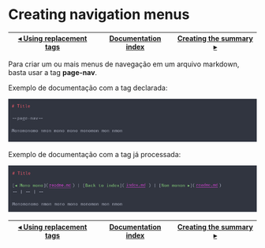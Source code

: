 # Creating navigation menus

[◂ Using replacement tags](03-tags-replacement.md) | [Documentation index](index.md) | [Creating the summary ▸](05-tag-summary.md)
-- | -- | --

Para criar um ou mais menus de navegação em um arquivo markdown, basta usar a tag **page-nav**.

Exemplo de documentação com a tag declarada:

![template com a tag page-nav](../imgs/page-nav-template.png)

Exemplo de documentação com a tag já processada:

![renderização da tag page-nav](../imgs/page-nav.png)

[◂ Using replacement tags](03-tags-replacement.md) | [Documentation index](index.md) | [Creating the summary ▸](05-tag-summary.md)
-- | -- | --
